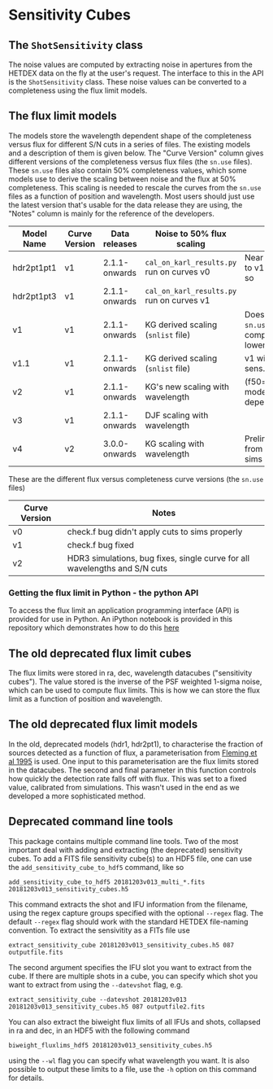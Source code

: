 # Sensitivity Cubes

## The `ShotSensitivity` class

The noise values are computed by extracting noise in apertures
from the HETDEX data on the fly at the user's request. The interface to 
this in the API is the `ShotSensitivity` class. These noise values
can be converted to a completeness using the flux limit models. 

## The flux limit models

The models store the wavelength dependent shape of the completeness versus flux for different S/N cuts 
in a series of files. The existing models and a description of them is given below. The "Curve Version" column gives
different versions of the completeness versus flux files (the `sn.use` files). These `sn.use` files also contain 50% 
completeness values, which some models use to derive the scaling between noise and 
the flux at 50% completeness. This scaling is needed to rescale the curves from the `sn.use` files as a function
of position and wavelength. Most users should just use the latest version that's usable for the data release 
they are using, the "Notes" column is mainly for the reference of the developers.

| Model Name | Curve Version | Data releases       | Noise to 50% flux scaling                      |   Notes                         | 
| ---------- | ------------- | --------------------| ---------------------------------------------- | -------------------             | 
| hdr2pt1pt1 |       v1      |      2.1.1-onwards  | `cal_on_karl_results.py` run on curves v0      | Near identical results to v1 for S/N < 6 or so  |
| hdr2pt1pt3 |       v1      |      2.1.1-onwards  | `cal_on_karl_results.py` run on curves v1      |                                 |
|    v1      |       v1      |      2.1.1-onwards  |  KG derived scaling (`snlist` file)            | Doesn't interpolate `sn.use` if completeness in lower bin is zero |
|    v1.1    |       v1      |      2.1.1-onwards  |  KG derived scaling (`snlist` file)             | v1 with interpolated sens. cubes |
|    v2      |       v1      |      2.1.1-onwards  |  KG's new scaling with wavelength     | (f50=x8\*xf50/fcor0) model with linewidth dependence|
|    v3      |       v1      |      2.1.1-onwards  |  DJF scaling with wavelength          |                                                      |
|    v4      |       v2      |      3.0.0-onwards  | KG scaling with wavelength            |   Preliminary model from subset of HDR3 sims         |

These are the different flux versus completeness curve versions (the `sn.use` files)

| Curve Version | Notes                                           |
| ------------- | ----------------------------------------------  |
|      v0       | check.f bug didn't apply cuts to sims properly  |
|      v1       | check.f bug fixed                               |
|      v2       | HDR3 simulations, bug fixes, single curve for all wavelengths and S/N cuts    |

### Getting the flux limit in Python - the python API

To access the flux limit an application programming interface (API) is provided for
use in Python. An iPython notebook is provided in this repository which demonstrates
how to do this [here](../../notebooks/api-notebooks/16-Getting_Flux_Limits_From_The_API.ipynb)

## The old deprecated flux limit cubes 

The flux limits were stored in ra, dec, wavelength datacubes ("sensitivity cubes"). The 
value stored is the inverse of the PSF weighted 1-sigma noise, which can be used to
compute flux limits. This is how we can store the flux limit as a function of position and wavelength.


## The old deprecated flux limit models

In the old, deprecated models (hdr1, hdr2pt1), to characterise the fraction of sources detected as a function 
of flux, a parameterisation from [Fleming et al 1995](http://adsabs.harvard.edu/abs/1995AJ....109.1044F) is used. 
One input to this parameterisation are the flux limits stored in the datacubes. The second and final parameter 
in this function controls how quickly the detection rate falls off with flux. This was set to a fixed 
value, calibrated from simulations. This wasn't used in the end as we developed a more sophisticated method.

## Deprecated command line tools

This package contains multiple command line tools. Two of the most important
deal with adding and extracting (the deprecated) sensitivity cubes. To add a FITS file sensitivity cube(s)
to an HDF5 file, one can use the `add_sensitivity_cube_to_hdf5` command, like so

```
add_sensitivity_cube_to_hdf5 20181203v013_multi_*.fits 20181203v013_sensitivity_cubes.h5
```

This command extracts the shot and IFU information from the filename, using the 
regex capture groups specified with the optional `--regex` flag. The default
`--regex` flag should work with the standard HETDEX file-naming convention. To extract
the sensivitity as a FITs file use

`extract_sensitivity_cube 20181203v013_sensitivity_cubes.h5 087 outputfile.fits`

The second argument specifies the IFU slot you want to extract from the
cube. If there are multiple shots in a cube, you can specify which shot
you want to extract from using the `--datevshot` flag, e.g.

```
extract_sensitivity_cube --datevshot 20181203v013 20181203v013_sensitivity_cubes.h5 087 outputfile2.fits
```

You can also extract the biweight flux limits of all IFUs and shots, collapsed in ra and dec,
in an HDF5 with the following command

```
biweight_fluxlims_hdf5 20181203v013_sensitivity_cubes.h5
```

using the ``--wl`` flag you can specify what wavelength you want. It is also possible to output these limits
to a file, use the ``-h`` option on this command for details.
